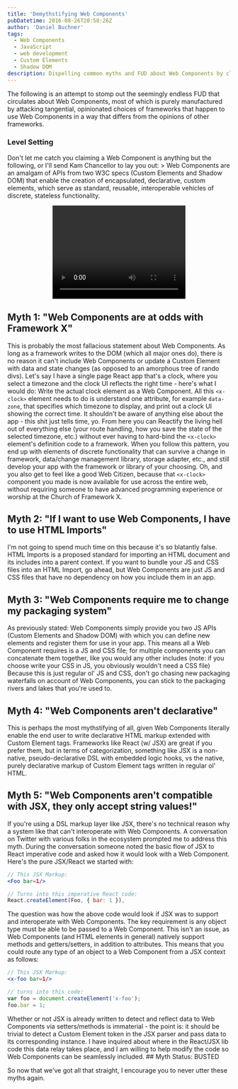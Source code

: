 ```yaml
---
title: 'Demythstifying Web Components'
pubDatetime: 2016-08-26T20:58:26Z
author: 'Daniel Buchner'
tags:
  - Web Components
  - JavaScript
  - web development
  - Custom Elements
  - Shadow DOM
description: Dispelling common myths and FUD about Web Components by clarifying what they actually are - encapsulated, declarative, custom elements that enable reusable, interoperable functionality.
---
```


The following is an attempt to stomp out the seemingly endless FUD that circulates about Web Components, most of which is purely manufactured by attacking tangential, opinionated choices of frameworks that happen to use Web Components in a way that differs from the opinions of other frameworks.

### Level Setting

 Don't let me catch you claiming a Web Component is anything but the following, or I'll send Kam Chancellor to lay you out: > Web Components are an amalgam of APIs from two W3C specs (Custom Elements and Shadow DOM) that enable the creation of encapsulated, declarative, custom elements, which serve as standard, reusable, interoperable vehicles of discrete, stateless functionality.

<video controls="controls" height="150" loop="loop" src="http://i.imgur.com/ActMjlB.mp4" style="display: block; margin: 0 auto; max-width: 80%; height: 15em;" width="300"></video>

## Myth 1: "Web Components are at odds with Framework X"

This is probably the most fallacious statement about Web Components. As long as a framework writes to the DOM (which all major ones do), there is no reason it can't include Web Components or update a Custom Element with data and state changes (as opposed to an amorphous tree of rando divs). Let's say I have a single page React app that's a clock, where you select a timezone and the clock UI reflects the right time - here's what I would do: Write the actual clock element as a Web Component. All this `<x-clock>` element needs to do is understand one attribute, for example `data-zone`, that specifies which timezone to display, and print out a clock UI showing the correct time. It shouldn't be aware of anything else about the app - this shit just tells time, yo. From here you can Reactify the living hell out of everything else (your route handling, how you save the state of the selected timezone, etc.) without ever having to hard-bind the `<x-clock>` element's definition code to a framework. When you follow this pattern, you end up with elements of discrete functionality that can survive a change in framework, data/change management library, storage adapter, etc., and still develop your app with the framework or library of your choosing. Oh, and you also get to feel like a good Web Citizen, because that `<x-clock>` component you made is now available for use across the entire web, without requiring someone to have advanced programming experience or worship at the Church of Framework X.

## Myth 2: "If I want to use Web Components, I have to use HTML Imports"

I'm not going to spend much time on this because it's so blatantly false. HTML Imports is a proposed standard for importing an HTML document and its includes into a parent context. If you want to bundle your JS and CSS files into an HTML Import, go ahead, but Web Components are just JS and CSS files that have no dependency on how you include them in an app.

## Myth 3: "Web Components require me to change my packaging system"

As previously stated: Web Components simply provide you two JS APIs (Custom Elements and Shadow DOM) with which you can define new elements and register them for use in your app. This means all a Web Component requires is a JS and CSS file; for multiple components you can concatenate them together, like you would any other includes (note: if you choose write your CSS in JS, you obviously wouldn't need a CSS file) Because this is just regular ol' JS and CSS, don't go chasing new packaging waterfalls on account of Web Components, you can stick to the packaging rivers and lakes that you're used to.

## Myth 4: "Web Components aren't declarative"

This is perhaps the most mythstifying of all, given Web Components literally enable the end user to write declarative HTML markup extended with Custom Element tags. Frameworks like React (w/ JSX) are great if you prefer them, but in terms of categorization, something like JSX is a non-native, pseudo-declarative DSL with embedded logic hooks, vs the native, purely declarative markup of Custom Element tags written in regular ol' HTML.

## Myth 5: "Web Components aren't compatible with JSX, they only accept string values!"

If you're using a DSL markup layer like JSX, there's no technical reason why a system like that can't interoperate with Web Components. A conversation on Twitter with various folks in the ecosystem prompted me to address this myth. During the conversation someone noted the basic flow of JSX to React imperative code and asked how it would look with a Web Component. Here's the pure JSX/React we started with:

```jsx
// This JSX Markup:
<Foo bar=1/>
```

```javascript
// Turns into this imperative React code:
React.createElement(Foo, { bar: 1 }),
```

The question was how the above code would look if JSX was to support and interoperate with Web Components. The key requirement is any object type must be able to be passed to a Web Component. This isn't an issue, as Web Components (and HTML elements in general) natively support methods and getters/setters, in addition to attributes. This means that you could route any type of an object to a Web Component from a JSX context as follows:

```jsx
// This JSX Markup:
<x-foo bar=1/>
```

```javascript
// turns into this code:
var foo = document.createElement('x-foo');
foo.bar = 1;
```

Whether or not JSX is already written to detect and reflect data to Web Components via setters/methods is immaterial - the point is: it should be trivial to detect a Custom Element token in the JSX parser and pass data to its corresponding instance. I have inquired about where in the React/JSX lib code this data relay takes place, and I am willing to help modify the code so Web Components can be seamlessly included. ## Myth Status: BUSTED

So now that we've got all that straight, I encourage you to never utter these myths again.